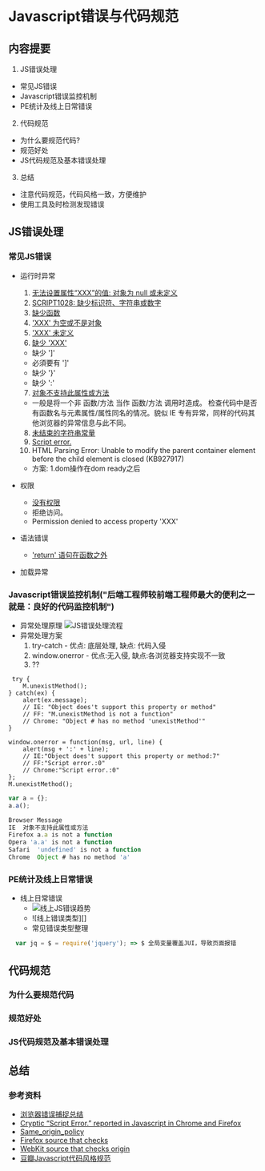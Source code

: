 Javascript错误与代码规范
========================


## 内容提要
 1. JS错误处理
   - 常见JS错误
   - Javascript错误监控机制
   - PE统计及线上日常错误

 2. 代码规范
   - 为什么要规范代码?
   - 规范好处
   - JS代码规范及基本错误处理

 3. 总结
  - 注意代码规范，代码风格一致，方便维护
  - 使用工具及时检测发现错误


## JS错误处理

### 常见JS错误
  * 运行时异常
    1. [无法设置属性“XXX”的值: 对象为 null 或未定义](demo/1.html)
    2. [SCRIPT1028: 缺少标识符、字符串或数字](demo/2.html)
    3. [缺少函数](demo/3.html)
    4. ['XXX' 为空或不是对象](demo/4.html)
    5. ['XXX' 未定义](demo/5.html)
    6. [缺少 'XXX'](demo/6.html)
      - 缺少 ']'
      - 必須要有 ']'
      - 缺少 '}'
      - 缺少 ':'
    7. [对象不支持此属性或方法](demo/7.html)
      - 一般是将一个非 函数/方法 当作 函数/方法 调用时造成。 检查代码中是否有函数名与元素属性/属性同名的情况。貌似 IE 专有异常，同样的代码其他浏览器的异常信息与此不同。
    8. [未结束的字符串常量](demo/8.html)
    9. [Script error.](demo/9.html)
    10. HTML Parsing Error: Unable to modify the parent container element before the child element is closed (KB927917)
      - 方案: 1.dom操作在dom ready之后
     
  * 权限
    - [没有权限](demo/10.html)
    - 拒绝访问。
    - Permission denied to access property 'XXX'
  * 语法错误
    - ['return' 语句在函数之外](demo/11.html)
  * 加载异常


### Javascript错误监控机制("后端工程师较前端工程师最大的便利之一就是：良好的代码监控机制")
  - 异常处理原理
    ![JS错误处理流程][error-flow] <!-- 一个错误发生后，首先会被try-catch处理，如果没有被停止，则继续传递给window.onerror处理，如果没有被停止，则最终传递给浏览器控制台处理 -->
  - 异常处理方案
    1. try-catch - 优点: 底层处理, 缺点: 代码入侵 
    2. window.onerror - 优点:无入侵, 缺点:各浏览器支持实现不一致 
    3. ?? 

``` javascript(try - catch)
 try {
    M.unexistMethod();
} catch(ex) {
    alert(ex.message);
    // IE: "Object does't support this property or method"
    // FF: "M.unexistMethod is not a function"
    // Chrome: "Object # has no method 'unexistMethod'"
}
```

``` javascript(window - onerror)
window.onerror = function(msg, url, line) {
    alert(msg + ':' + line);
    // IE:"Object does't support this property or method:7"
    // FF:"Script error.:0"
    // Chrome:"Script error.:0"
};
M.unexistMethod();
```

``` javascript
var a = {};
a.a();

Browser Message
IE  对象不支持此属性或方法
Firefox a.a is not a function
Opera 'a.a' is not a function
Safari  'undefined' is not a function
Chrome  Object # has no method 'a'
```


### PE统计及线上日常错误
  * 线上日常错误
    - ![线上JS错误趋势][js-error]
    - ![线上错误类型][]
    - 常见错误类型整理

``` javascript
  var jq = $ = require('jquery'); => $ 全局变量覆盖JUI，导致页面报错
```


## 代码规范

### 为什么要规范代码
### 规范好处
### JS代码规范及基本错误处理


## 总结





### 参考资料
* [浏览器错误捕捉总结][js-browser-error]
* [Cryptic “Script Error.” reported in Javascript in Chrome and Firefox](http://stackoverflow.com/questions/5913978/cryptic-script-error-reported-in-javascript-in-chrome-and-firefox)
* [Same_origin_policy](http://en.wikipedia.org/wiki/Same_origin_policy)
* [Firefox source that checks](http://mxr.mozilla.org/mozilla-beta/source/dom/base/nsJSEnvironment.cpp#316)
* [WebKit source that checks origin](http://trac.webkit.org/browser/branches/chromium/648/Source/WebCore/dom/ScriptExecutionContext.cpp?rev=77122#L301)
* [豆瓣Javascript代码风格规范](https://docs.google.com/document/pub?id=17ICSeE4Qd04-1U-pphmKCAmfgJGEVjqDellbu4oAiqU)

[js-browser-error]: https://gist.github.com/neekey/4371159
[error-flow]: error/error-flow.png
[window-error]: http://www.impng.com/web-dev/window-onerror.html
[js-error]: error/error.png
[script-error]: error/script-error.jpg
